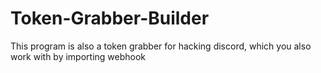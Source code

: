 # Token-Grabber-Builder
This program is also a token grabber for hacking discord, which you also work with by importing webhook
